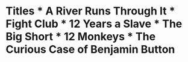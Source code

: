 # Titles * A River Runs Through It * Fight Club * 12 Years a Slave * The Big Short * 12 Monkeys * The Curious Case of Benjamin Button
